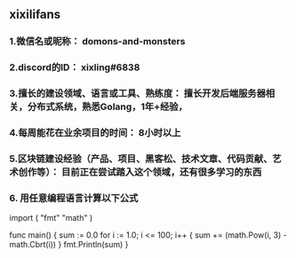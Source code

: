## xixilifans
### 1.微信名或昵称： domons-and-monsters
### 2.discord的ID： xixling#6838
### 3.擅长的建设领域、语言或工具、熟练度： 擅长开发后端服务器相关，分布式系统，熟悉Golang，1年+经验，
### 4.每周能花在业余项目的时间： 8小时以上
### 5.区块链建设经验（产品、项目、黑客松、技术文章、代码贡献、艺术创作等）： 目前正在尝试踏入这个领域，还有很多学习的东西
### 6. 用任意编程语言计算以下公式
import (
	"fmt"
	"math"
)

func main() {
	sum := 0.0
	for i := 1.0; i <= 100; i++ {
		sum += (math.Pow(i, 3) - math.Cbrt(i))
	}
	fmt.Println(sum)
}
